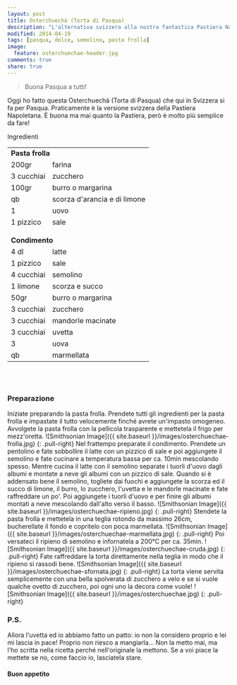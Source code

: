```yaml
---
layout: post
title: Osterchuechä (Torta di Pasqua)
description: "L'alternativa svizzera alla nostra fantastica Pastiera Napoletana..."
modified: 2014-04-19
tags: [pasqua, dolce, semolino, pasta frolla]
image:
  feature: osterchuechae-header.jpg
comments: true
share: true
---
```


> Buona Pasqua a tutti!

Oggi ho fatto questa Osterchuechä (Torta di Pasqua) che qui in Svizzera si fa per Pasqua. Praticamente è la versione svizzera della Pastiera Napoletana. È buona ma mai quanto la Pastiera, però è molto più semplice da fare! 


<div class="ingredients">
  <div class="ingredients-title">Ingredienti</div>
  <table>
    <tbody>
      <tr>
        <td colspan="2"><b>Pasta frolla</b></td>
      </tr>
      <tr>
        <td>200gr</td>
        <td>farina</td>
      </tr>
      <tr>
        <td>3 cucchiai</td>
        <td>zucchero</td>
      </tr>
      <tr>
        <td>100gr</td>
        <td>burro o margarina</td>
      </tr>
      <tr>
        <td>qb</td>
        <td>scorza d'arancia e di limone</td>
      </tr>
      <tr>
        <td>1</td>
        <td>uovo</td>
      </tr>
      <tr>
        <td>1 pizzico</td>
        <td>sale</td>
      </tr>
      <tr style="height: 15px;"></tr>
      <tr>          
        <td colspan="2"><b>Condimento</b></td>
      </tr>
      <tr>
        <td>4 dl</td>
        <td>latte</td>
      </tr>
      <tr>      
        <td>1 pizzico</td>
        <td>sale</td>
      </tr>
      <tr>
        <td>4 cucchiai</td>
        <td>semolino</td>
      </tr>
      <tr>
        <td>1 limone</td>
        <td>scorza e succo</td>
      </tr>
      <tr>
        <td>50gr</td>
        <td>burro o margarina</td>
      </tr>
      <tr>
        <td>3 cucchiai</td>
        <td>zucchero</td>
      </tr>
      <tr>
        <td>3 cucchiai</td>
        <td>mandorle macinate</td>
      </tr>
      <tr>
        <td>3 cucchiai</td>
        <td>uvetta</td>
      </tr>
      <tr>
        <td>3</td>
        <td>uova</td>
      </tr>
      <tr>
        <td>qb</td>
        <td>marmellata</td>        
      </tr>
    </tbody>
  </table>
  <br></br>
</div>


<h3>
  <font color="grey">
    <i class="icon-cogs"></i>
  </font> Preparazione
</h3>

Iniziate preparando la pasta frolla. Prendete tutti gli ingredienti per la pasta frolla e impastate il tutto velocemente finché avrete un'impasto omogeneo. Avvolgete la pasta frolla con la pellicola trasparente e mettetela il frigo per mezz'oretta.
![Smithsonian Image]({{ site.baseurl }}/images/osterchuechae-frolla.jpg)
{: .pull-right}
Nel frattempo preparate il condimento. Prendete un pentolino e fate sobbollire il latte con un pizzico di sale e poi aggiungete il semolino e fate cucinare a temperatura bassa per ca. 10min mescolando spesso. Mentre cucina il latte con il semolino separate i tuorli d'uovo dagli albumi e montate a neve gli albumi con un pizzico di sale. Quando si è addensato bene il semolino, togliete dai fuochi e aggiungete la scorza ed il succo di limone, il burro, lo zucchero, l'uvetta e le mandorle macinate e fate raffreddare un po'. Poi aggiungete i tuorli d'uovo e per finire gli albumi montati a neve mescolando dall'alto verso il basso.
![Smithsonian Image]({{ site.baseurl }}/images/osterchuechae-ripieno.jpg)
{: .pull-right}
Stendete la pasta frolla e mettetela in una teglia rotondo da massimo 26cm, bucherellate il fondo e copritelo con poca marmellata.
![Smithsonian Image]({{ site.baseurl }}/images/osterchuechae-marmellata.jpg)
{: .pull-right}
Poi versateci il ripieno di semolino e infornatela a 200°C per ca. 35min. 
![Smithsonian Image]({{ site.baseurl }}/images/osterchuechae-cruda.jpg)
{: .pull-right}
Fate raffreddare la torta direttamente nella teglia in modo che il ripieno si rassodi bene.
![Smithsonian Image]({{ site.baseurl }}/images/osterchuechae-sfornata.jpg)
{: .pull-right}
La torta viene servita semplicemente con una bella spolverata di zucchero a velo e se si vuole qualche ovetto di zucchero, poi ogni uno la decora come vuole!
![Smithsonian Image]({{ site.baseurl }}/images/osterchuechae.jpg)
{: .pull-right}


<h3>
  <font color="#FFCC00">
    <i class="icon-lightbulb"></i>
  </font> P.S.
</h3>


Allora l'uvetta ed io abbiamo fatto un patto: io non la considero proprio e lei mi lascia in pace! Proprio non riesco a mangiarla... Non la metto mai, ma l'ho scritta nella ricetta perché nell'originale la mettono. Se a voi piace la mettete se no, come faccio io, lasciatela stare.

<h4>Buon appetito
  <font color="red">
    <i class="icon-smile"></i>
  </font>
</h4>
